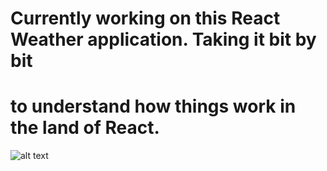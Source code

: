   # Currently working on this React Weather application. Taking it bit by bit
  # to understand how things work in the land of React.

  ![alt text](https://github.com/naemcivic/React-Weather-Forecast/app/images/markdown.png")
